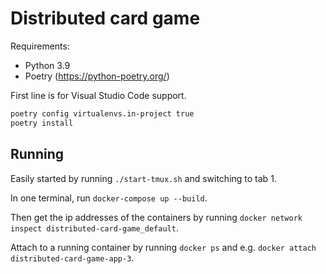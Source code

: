 # Distributed card game

Requirements:

* Python 3.9
* Poetry (https://python-poetry.org/)

First line is for Visual Studio Code support.

```bash
poetry config virtualenvs.in-project true
poetry install
```

## Running

Easily started by running `./start-tmux.sh` and switching to tab 1.

In one terminal, run `docker-compose up --build`.

Then get the ip addresses of the containers by running `docker network inspect distributed-card-game_default`.

Attach to a running container by running `docker ps` and e.g. `docker attach distributed-card-game-app-3`.
